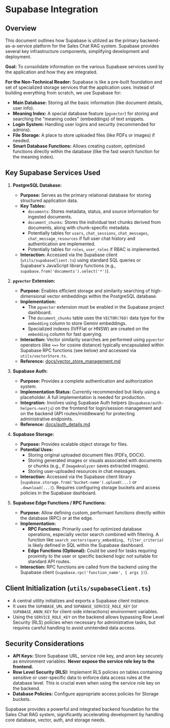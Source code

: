 # Supabase Integration

## Overview

This document outlines how Supabase is utilized as the primary backend-as-a-service platform for the Sales Chat RAG system. Supabase provides several key infrastructure components, simplifying development and deployment.

**Goal:** To consolidate information on the various Supabase services used by the application and how they are integrated.

**For the Non-Technical Reader:** Supabase is like a pre-built foundation and set of specialized storage services that the application uses. Instead of building everything from scratch, we use Supabase for:
*   **Main Database:** Storing all the basic information (like document details, user info).
*   **Meaning Index:** A special database feature (`pgvector`) for storing and searching the "meaning codes" (embeddings) of text snippets.
*   **Login System:** Handling user logins and security (recommended for admins).
*   **File Storage:** A place to store uploaded files (like PDFs or images) if needed.
*   **Smart Database Functions:** Allows creating custom, optimized functions directly within the database (like the fast search function for the meaning index).

## Key Supabase Services Used

1.  **PostgreSQL Database:**
    *   **Purpose:** Serves as the primary relational database for storing structured application data.
    *   **Key Tables:**
        *   `documents`: Stores metadata, status, and source information for ingested documents.
        *   `document_chunks`: Stores the individual text chunks derived from documents, along with chunk-specific metadata.
        *   Potentially tables for `users`, `chat_sessions`, `chat_messages`, `chat_message_resources` if full user chat history and authentication are implemented.
        *   Potentially tables for `roles`, `user_roles` if RBAC is implemented.
    *   **Interaction:** Accessed via the Supabase client (`utils/supabaseClient.ts`) using standard SQL queries or Supabase's JavaScript library functions (e.g., `supabase.from('documents').select('*')`).

2.  **`pgvector` Extension:**
    *   **Purpose:** Enables efficient storage and similarity searching of high-dimensional vector embeddings within the PostgreSQL database.
    *   **Implementation:**
        *   The `pgvector` extension must be enabled in the Supabase project dashboard.
        *   The `document_chunks` table uses the `VECTOR(768)` data type for the `embedding` column to store Gemini embeddings.
        *   Specialized indexes (IVFFlat or HNSW) are created on the `embedding` column for fast querying.
    *   **Interaction:** Vector similarity searches are performed using `pgvector` operators (like `<=>` for cosine distance) typically encapsulated within Supabase RPC functions (see below) and accessed via `utils/vectorStore.ts`.
    *   **Reference:** [docs/vector_store_management.md](./vector_store_management.md)

3.  **Supabase Auth:**
    *   **Purpose:** Provides a complete authentication and authorization system.
    *   **Implementation Status:** Currently recommended but likely using a placeholder. A full implementation is needed for production.
    *   **Integration:** Involves using Supabase Auth helpers (`@supabase/auth-helpers-nextjs`) on the frontend for login/session management and on the backend (API routes/middleware) for protecting administrative endpoints.
    *   **Reference:** [docs/auth_details.md](./auth_details.md)

4.  **Supabase Storage:**
    *   **Purpose:** Provides scalable object storage for files.
    *   **Potential Uses:**
        *   Storing original uploaded document files (PDFs, DOCX).
        *   Storing generated images or visuals associated with documents or chunks (e.g., if `ImageAnalyzer` saves extracted images).
        *   Storing user-uploaded resources in chat messages.
    *   **Interaction:** Accessed via the Supabase client library (`supabase.storage.from('bucket-name').upload(...)` or `.download(...)`). Requires configuring storage buckets and access policies in the Supabase dashboard.

5.  **Supabase Edge Functions / RPC Functions:**
    *   **Purpose:** Allow defining custom, performant functions directly within the database (RPC) or at the edge.
    *   **Implementation:**
        *   **RPC Functions:** Primarily used for optimized database operations, especially vector search combined with filtering. A function like `search_vectors(query_embedding, filter_criteria)` is likely defined in SQL within the Supabase dashboard.
        *   **Edge Functions (Optional):** Could be used for tasks requiring proximity to the user or specific backend logic not suitable for standard API routes.
    *   **Interaction:** RPC functions are called from the backend using the Supabase client (`supabase.rpc('function_name', { args })`).

## Client Initialization (`utils/supabaseClient.ts`)

*   A central utility initializes and exports a Supabase client instance.
*   It uses the `SUPABASE_URL` and `SUPABASE_SERVICE_ROLE_KEY` (or `SUPABASE_ANON_KEY` for client-side interactions) environment variables.
*   Using the `SERVICE_ROLE_KEY` on the backend allows bypassing Row Level Security (RLS) policies when necessary for administrative tasks, but requires careful handling to avoid unintended data access.

## Security Considerations

*   **API Keys:** Store Supabase URL, service role key, and anon key securely as environment variables. **Never expose the service role key to the frontend.**
*   **Row Level Security (RLS):** Implement RLS policies on tables containing sensitive or user-specific data to enforce data access rules at the database level. This is crucial even when using the service role key on the backend.
*   **Database Policies:** Configure appropriate access policies for Storage buckets.

Supabase provides a powerful and integrated backend foundation for the Sales Chat RAG system, significantly accelerating development by handling core database, vector, auth, and storage needs. 